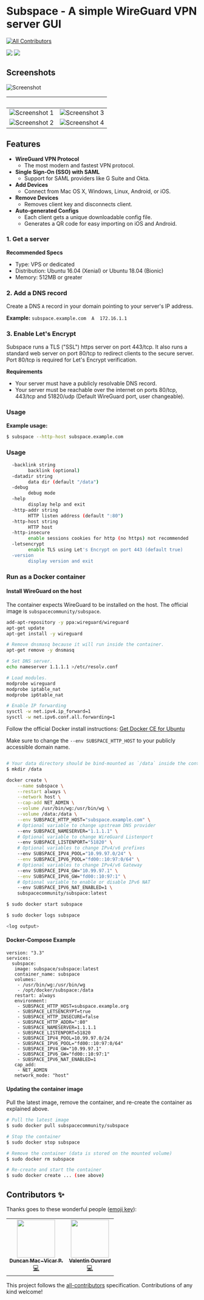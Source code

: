 # Subspace - A simple WireGuard VPN server GUI
<!-- ALL-CONTRIBUTORS-BADGE:START - Do not remove or modify this section -->
[![All Contributors](https://img.shields.io/badge/all_contributors-2-orange.svg?style=flat-square)](#contributors-)
<!-- ALL-CONTRIBUTORS-BADGE:END -->

[![](https://images.microbadger.com/badges/image/subspacecommunity/subspace.svg)](https://microbadger.com/images/subspacecommunity/subspace "Get your own image badge on microbadger.com") [![](https://images.microbadger.com/badges/version/subspacecommunity/subspace.svg)](https://microbadger.com/images/subspacecommunity/subspace "Get your own version badge on microbadger.com")

## Screenshots
![Screenshot](https://raw.githubusercontent.com/subspacecommunity/subspace/master/screenshot1.png?cachebust=8923409243)


​             |  ​
:-------------------------:|:-------------------------:
![Screenshot 1](https://raw.githubusercontent.com/subspacecommunity/subspace/master/screenshot1.png)  | ![Screenshot 3](https://raw.githubusercontent.com/subspacecommunity/subspace/master/screenshot3.png)
![Screenshot 2](https://raw.githubusercontent.com/subspacecommunity/subspace/master/screenshot2.png)  | ![Screenshot 4](https://raw.githubusercontent.com/subspacecommunity/subspace/master/screenshot4.png)

## Features

* **WireGuard VPN Protocol**
  * The most modern and fastest VPN protocol.
* **Single Sign-On (SSO) with SAML**
  * Support for SAML providers like G Suite and Okta.
* **Add Devices**
  * Connect from Mac OS X, Windows, Linux, Android, or iOS.
* **Remove Devices**
  * Removes client key and disconnects client.
* **Auto-generated Configs**
  * Each client gets a unique downloadable config file.
  * Generates a QR code for easy importing on iOS and Android.

### 1. Get a server

**Recommended Specs**

* Type: VPS or dedicated
* Distribution: Ubuntu 16.04 (Xenial) or Ubuntu 18.04 (Bionic)
* Memory: 512MB or greater

### 2. Add a DNS record

Create a DNS `A` record in your domain pointing to your server's IP address.

**Example:** `subspace.example.com  A  172.16.1.1`

### 3. Enable Let's Encrypt

Subspace runs a TLS ("SSL") https server on port 443/tcp. It also runs a standard web server on port 80/tcp to redirect clients to the secure server. Port 80/tcp is required for Let's Encrypt verification.

**Requirements**

* Your server must have a publicly resolvable DNS record.
* Your server must be reachable over the internet on ports 80/tcp, 443/tcp and 51820/udp (Default WireGuard port, user changeable).

### Usage

**Example usage:**

```bash
$ subspace --http-host subspace.example.com
```
### Usage

```bash
  -backlink string
        backlink (optional)
  -datadir string
        data dir (default "/data")
  -debug
        debug mode
  -help
        display help and exit
  -http-addr string
        HTTP listen address (default ":80")
  -http-host string
        HTTP host
  -http-insecure
        enable sessions cookies for http (no https) not recommended
  -letsencrypt
        enable TLS using Let's Encrypt on port 443 (default true)
  -version
        display version and exit
```
### Run as a Docker container

#### Install WireGuard on the host

The container expects WireGuard to be installed on the host. The official image is `subspacecommunity/subspace`.

```bash
add-apt-repository -y ppa:wireguard/wireguard
apt-get update
apt-get install -y wireguard

# Remove dnsmasq because it will run inside the container.
apt-get remove -y dnsmasq

# Set DNS server.
echo nameserver 1.1.1.1 >/etc/resolv.conf

# Load modules.
modprobe wireguard
modprobe iptable_nat
modprobe ip6table_nat

# Enable IP forwarding
sysctl -w net.ipv4.ip_forward=1
sysctl -w net.ipv6.conf.all.forwarding=1

```

Follow the official Docker install instructions: [Get Docker CE for Ubuntu](https://docs.docker.com/engine/installation/linux/docker-ce/ubuntu/)

Make sure to change the `--env SUBSPACE_HTTP_HOST` to your publicly accessible domain name.

```bash

# Your data directory should be bind-mounted as `/data` inside the container using the `--volume` flag.
$ mkdir /data

docker create \
    --name subspace \
    --restart always \
    --network host \
    --cap-add NET_ADMIN \
    --volume /usr/bin/wg:/usr/bin/wg \
    --volume /data:/data \
    --env SUBSPACE_HTTP_HOST="subspace.example.com" \
	# Optional variable to change upstream DNS provider
    --env SUBSPACE_NAMESERVER="1.1.1.1" \
	# Optional variable to change WireGuard Listenport
    --env SUBSPACE_LISTENPORT="51820" \
    # Optional variables to change IPv4/v6 prefixes
    --env SUBSPACE_IPV4_POOL="10.99.97.0/24" \
    --env SUBSPACE_IPV6_POOL="fd00::10:97:0/64" \
	# Optional variables to change IPv4/v6 Gateway
	--env SUBSPACE_IPV4_GW="10.99.97.1" \
    --env SUBSPACE_IPV6_GW="fd00::10:97:1" \
	# Optional variable to enable or disable IPv6 NAT
    --env SUBSPACE_IPV6_NAT_ENABLED=1 \
    subspacecommunity/subspace:latest

$ sudo docker start subspace

$ sudo docker logs subspace

<log output>

```

#### Docker-Compose Example

```
version: "3.3"
services:
  subspace:
   image: subspace/subspace:latest
   container_name: subspace
   volumes:
    - /usr/bin/wg:/usr/bin/wg
    - /opt/docker/subspace:/data
   restart: always
   environment:
    - SUBSPACE_HTTP_HOST=subspace.example.org
    - SUBSPACE_LETSENCRYPT=true
    - SUBSPACE_HTTP_INSECURE=false
    - SUBSPACE_HTTP_ADDR=":80"
    - SUBSPACE_NAMESERVER=1.1.1.1
    - SUBSPACE_LISTENPORT=51820
    - SUBSPACE_IPV4_POOL=10.99.97.0/24
    - SUBSPACE_IPV6_POOL="fd00::10:97:0/64"
    - SUBSPACE_IPV4_GW="10.99.97.1"
    - SUBSPACE_IPV6_GW="fd00::10:97:1"
    - SUBSPACE_IPV6_NAT_ENABLED=1
   cap_add:
    - NET_ADMIN
   network_mode: "host"
```

#### Updating the container image

Pull the latest image, remove the container, and re-create the container as explained above.

```bash
# Pull the latest image
$ sudo docker pull subspacecommunity/subspace

# Stop the container
$ sudo docker stop subspace

# Remove the container (data is stored on the mounted volume)
$ sudo docker rm subspace

# Re-create and start the container
$ sudo docker create ... (see above)
```

## Contributors ✨

Thanks goes to these wonderful people ([emoji key](https://allcontributors.org/docs/en/emoji-key)):

<!-- ALL-CONTRIBUTORS-LIST:START - Do not remove or modify this section -->
<!-- prettier-ignore-start -->
<!-- markdownlint-disable -->
<table>
  <tr>
    <td align="center"><a href="https://duncan.codes"><img src="https://avatars2.githubusercontent.com/u/15332?v=4" width="100px;" alt=""/><br /><sub><b>Duncan Mac-Vicar P.</b></sub></a><br /><a href="https://github.com/subspacecommunity/subspace/commits?author=dmacvicar" title="Code">💻</a></td>
    <td align="center"><a href="https://opsnotice.xyz"><img src="https://avatars1.githubusercontent.com/u/12403145?v=4" width="100px;" alt=""/><br /><sub><b>Valentin Ouvrard</b></sub></a><br /><a href="https://github.com/subspacecommunity/subspace/commits?author=valentin2105" title="Code">💻</a></td>
  </tr>
</table>

<!-- markdownlint-enable -->
<!-- prettier-ignore-end -->
<!-- ALL-CONTRIBUTORS-LIST:END -->

This project follows the [all-contributors](https://github.com/all-contributors/all-contributors) specification. Contributions of any kind welcome!
